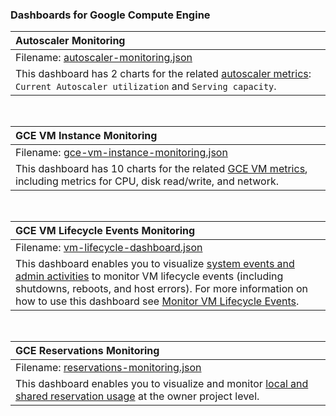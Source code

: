### Dashboards for Google Compute Engine

|Autoscaler Monitoring|
|:--------------------|
|Filename: [autoscaler-monitoring.json](autoscaler-monitoring.json)|
|This dashboard has 2 charts for the related [autoscaler metrics](https://cloud.google.com/monitoring/api/metrics_gcp#gcp-autoscaler): `Current Autoscaler utilization` and `Serving capacity`.|

&nbsp;

|GCE VM Instance Monitoring|
|:-------------------------|
|Filename: [gce-vm-instance-monitoring.json](gce-vm-instance-monitoring.json)|
|This dashboard has 10 charts for the related [GCE VM metrics](https://cloud.google.com/monitoring/api/metrics_gcp#gcp-compute), including metrics for CPU, disk read/write, and network.|

&nbsp;

|GCE VM Lifecycle Events Monitoring|
|:-------------------------|
|Filename: [vm-lifecycle-dashboard.json](vm-lifecycle-dashboard.json)|
|This dashboard enables you to visualize [system events and admin activities](https://cloud.google.com/logging/docs/audit#types) to monitor VM lifecycle events (including shutdowns, reboots, and host errors). For more information on how to use this dashboard see [Monitor VM Lifecycle Events](https://cloud.google.com/compute/docs/troubleshooting/troubleshooting-reboots#monitor-events).|

&nbsp;

|GCE Reservations Monitoring|
|:-------------------------|
|Filename: [reservations-monitoring.json](reservations-monitoring.json)|
|This dashboard enables you to visualize and monitor [local and shared reservation usage](https://cloud.google.com/compute/docs/instances/reservations-monitor) at the owner project level.|
